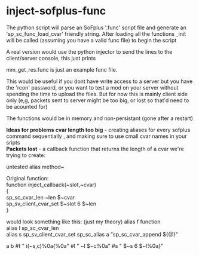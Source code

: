 # inject-sofplus-func

The python script will parse an SoFplus '.func' script file and generate an 'sp_sc_func_load_cvar' friendly string. After loading all the functions <filename>_init will be called (assuming you have a valid func file) to begin the script

A real version would use the python injector to send the lines to the client/server console, this just prints  

mm_get_res.func is just an example func file.  

This would be useful if you dont have write access to a server but you have the 'rcon' password, or you want to test a mod on your server without spending the time to upload the files. But for now this is mainly client side only (e,g, packets sent to server might be too big, or lost so that'd need to be acounted for)

The functions would be in memory and non-persistant (gone after a restart)

**Ideas for problems**
__cvar length too big__ - creating aliases for every sofplus command sequentially , and making sure to use cmall cvar names in your sripts  
__Packets lost__ - a callback function that returns the length of a cvar we're trying to create:  

untested alias method~  

Original function:  
function inject_callback(~slot,~cvar)  
{  
  sp_sc_cvar_len ~len $~cvar  
  sp_sv_client_cvar_set $~slot 6 $~len  
}  
  
would look something like this: (just my theory)
alias f function    
alias l sp_sc_cvar_len  
alias s sp_sv_client_cvar_set
sp_sc_alias a "sp_sc_cvar_append ${@}"  

a b #f " i(~s,c)%0a{%0a" #l " ~l $~c%0a" #s " $~s 6 $~l%0a}" 
  
  

